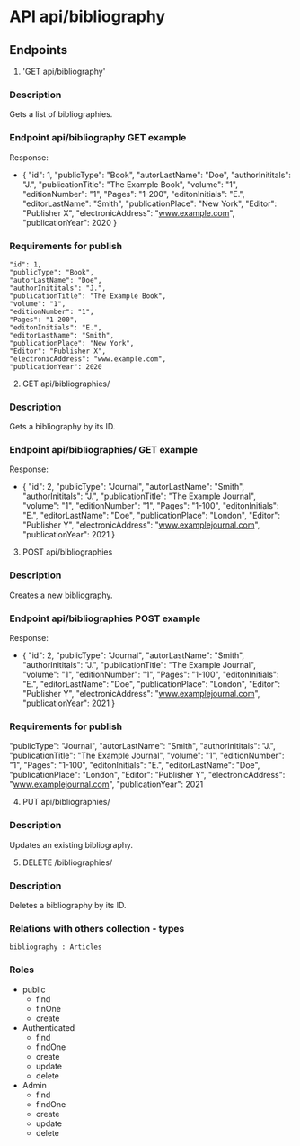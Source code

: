 # API api/bibliography

## Endpoints

1. 'GET api/bibliography'  

### Description

Gets a list of bibliographies.

### Endpoint api/bibliography GET example
Response:
- {
    "id": 1,
    "publicType": "Book",
    "autorLastName": "Doe",
    "authorInititals": "J.",
    "publicationTitle": "The Example Book",
    "volume": "1",
    "editionNumber": "1",
    "Pages": "1-200",
    "editonInitials": "E.",
    "editorLastName": "Smith",
    "publicationPlace": "New York",
    "Editor": "Publisher X",
    "electronicAddress": "www.example.com",
    "publicationYear": 2020
  }

### Requirements for publish

    "id": 1,
    "publicType": "Book",
    "autorLastName": "Doe",
    "authorInititals": "J.",
    "publicationTitle": "The Example Book",
    "volume": "1",
    "editionNumber": "1",
    "Pages": "1-200",
    "editonInitials": "E.",
    "editorLastName": "Smith",
    "publicationPlace": "New York",
    "Editor": "Publisher X",
    "electronicAddress": "www.example.com",
    "publicationYear": 2020

2. GET api/bibliographies/ 

### Description

Gets a bibliography by its ID.

### Endpoint api/bibliographies/ GET example
Response:
- {
  "id": 2,
  "publicType": "Journal",
  "autorLastName": "Smith",
  "authorInititals": "J.",
  "publicationTitle": "The Example Journal",
  "volume": "1",
  "editionNumber": "1",
  "Pages": "1-100",
  "editonInitials": "E.",
  "editorLastName": "Doe",
  "publicationPlace": "London",
  "Editor": "Publisher Y",
  "electronicAddress": "www.examplejournal.com",
  "publicationYear": 2021
}

3. POST api/bibliographies 

### Description

Creates a new bibliography.

### Endpoint api/bibliographies POST example
Response:
- {
  "id": 2,
  "publicType": "Journal",
  "autorLastName": "Smith",
  "authorInititals": "J.",
  "publicationTitle": "The Example Journal",
  "volume": "1",
  "editionNumber": "1",
  "Pages": "1-100",
  "editonInitials": "E.",
  "editorLastName": "Doe",
  "publicationPlace": "London",
  "Editor": "Publisher Y",
  "electronicAddress": "www.examplejournal.com",
  "publicationYear": 2021
}

### Requirements for publish

  "publicType": "Journal",
  "autorLastName": "Smith",
  "authorInititals": "J.",
  "publicationTitle": "The Example Journal",
  "volume": "1",
  "editionNumber": "1",
  "Pages": "1-100",
  "editonInitials": "E.",
  "editorLastName": "Doe",
  "publicationPlace": "London",
  "Editor": "Publisher Y",
  "electronicAddress": "www.examplejournal.com",
  "publicationYear": 2021

4. PUT api/bibliographies/   

### Description

Updates an existing bibliography.

5. DELETE /bibliographies/ 

### Description

Deletes a bibliography by its ID.

### Relations with others collection - types

    bibliography : Articles 

### Roles 
- public
  - find
  - finOne
  - create
- Authenticated
  - find
  - findOne
  - create
  - update
  - delete
- Admin
  - find
  - findOne
  - create
  - update
  - delete